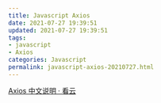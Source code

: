 ```yaml
---
title: Javascript Axios
date: 2021-07-27 19:39:51
updated: 2021-07-27 19:39:51
tags: 
- javascript
- Axios
categories: Javascript
permalink: javascript-axios-20210727.html
---
```


[ Axios 中文说明 · 看云](https://www.kancloud.cn/yunye/axios/234845)
